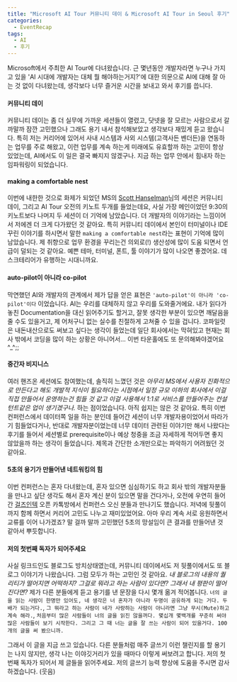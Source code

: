 ```yaml
---
title: "Microsoft AI Tour 커뮤니티 데이 & Microsoft AI Tour in Seoul 후기"
categories:
  - EventRecap
tags:
  - AI
  - 후기
---
```


Microsoft에서 주최한 AI Tour에 다녀왔습니다. 근 몇년동안 개발자라면 누구나 가지고 있을 'AI 시대에 개발자는 대체 뭘 해야하는거지?'에 대한 의문으로 AI에 대해 잘 아는 것 없이 다녀왔는데, 생각보다 너무 즐거운 시간을 보내고 와서 후기를 씁니다.

#### 커뮤니티 데이

커뮤니티 데이는 좀 더 실무에 가까운 세션들이 열렸고, 닷넷을 잘 모르는 사람으로서 갈까말까 잠깐 고민했으나 그래도 용기 내서 참석해보았고 생각보다 재밌게 듣고 왔습니다. 특히 저는 커리어에 있어서 사내 시스템과 사외 시스템(고객사든 벤더든)을 연동하는 업무를 주로 해왔고, 이런 업무를 계속 하는게 미래에도 유효할까 하는 고민이 항상 있었는데, AI에서도 이 일은 결국 빠지지 않겠구나. 지금 하는 업무 안에서 힘내자 하는 임파워링이 되었습니다.

#### making a comfortable nest

이번에 내한한 것으로 화제가 되었던 MS의 [Scott Hanselman](https://www.linkedin.com/in/shanselman/)님의 세션은 커뮤니티 데이, 그리고 AI Tour 오전의 키노트 두개를 들었는데요, 사실 가장 메인이었던 9:30의 키노트보다 나머지 두 세션이 더 기억에 남았습니다. 더 개발자의 이야기라는 느낌이어서 저에겐 더 크게 다가왔던 것 같아요. 특히 커뮤니티 데이에서 본인이 터미널이나 IDE 꾸린 이야기를 하시면서 말한 `making a comfortable nest`라는 표현이 기억에 많이 남았습니다. 제 취향으로 업무 환경을 꾸리는건 의외로(!) 생산성에 많이 도움 되면서 언급이 덜되는 것 같아요. 예쁜 테마, 터미널, 폰트, 툴 이야기가 많이 나오면 좋겠어요. 데스크테리어가 유행하는 시대니까요.

#### auto-pilot이 아니라 co-pilot

막연했던 AI와 개발자의 관계에서 제가 답을 얻은 표현은 `'auto-pilot'이 아니라 'co-pilot'이다` 이었습니다. AI는 우리를 대체하지 않고 우리를 도와줄거에요. 내가 읽다가 놓친 Documentation을 대신 읽어주기도 할거고, 잘못 생각한 부분이 있으면 깨달음을 줄 수도 있을거고, 제 어처구니 없는 실수를 친절하게 고쳐줄 수 있을 겁니다. 코파일럿은 내돈내산으로도 써보고 싶다는 생각이 들었는데 일단 회사에서는 막혀있고 현재는 회사 밖에서 코딩을 많이 하는 상황은 아니어서... 이번 타운홀에도 또 문의해봐야겠어요 ^_^;;

#### 중간자 비지니스

여러 핸즈온 세션에도 참여했는데, 솔직히 느꼈던 것은 *아무리 MS에서 사용자 진화적으로 만든다고 해도 개발적 지식이 필요하다는 시점에서 일정 규모 이하의 회사에서 이걸 직접 만들어서 운영하는건 힘들 것 같고 이걸 사용해서 1:1로 서비스를 만들어주는 컨설턴트같은 업이 생기겠구나.* 하는 점이었습니다. 아직 쉽지는 않은 것 같아요. 특히 이번 컨퍼런스에서 데이터쪽 일을 하는 분인데 들어간 세션이 너무 개발자용이었어서 따라가기 힘들었다거나, 반대로 개발자분이었는데 너무 데이터 관련된 이야기만 해서 나왔다는 후기를 들어서 세션별로 prerequisite이나 예상 청중을 조금 자세하게 적어두면 좋지 않았을까 하는 생각이 들었습니다. 제목과 간단한 소개만으로는 파악하기 어려웠던 것 같아요.

#### 5초의 용기가 만들어낸 네트워킹의 힘

이번 컨퍼런스는 혼자 다녀왔는데, 혼자 있으면 심심하기도 하고 회사 밖의 개발자분들을 만나고 싶단 생각도 해서 혼자 계신 분이 있으면 말을 건다거나, 오전에 우연히 들어간 [걸즈인텍](https://korea.girlsintech.org/) 오픈 카톡방에서 컨퍼런스 오신 분들과 만나기도 했습니다. 저녁에 뒷풀이까지 함께 하면서 커리어 고민도 나누고 재미있었어요. 아마 우리 계속 서로 응원하면서 교류를 이어 나가겠죠? 말 걸까 말까 고민했던 5초의 망설임이 큰 결과를 만들어낸 것 같아서 뿌듯합니다.

#### 저의 첫번째 독자가 되어주세요

사실 링크드인도 블로그도 방치상태였는데, 커뮤니티 데이에서도 저 뒷풀이에서도 또 블로그 이야기가 나왔습니다. 그럼 모두가 하는 고민인 것 같아요. _내 블로그의 내용의 퀄리티가 떨어지면 어떡하지? 그걸로 뭐라고 하는 사람이 있다면? 그래서 내 평판이 떨어진다면?_ 제가 다른 분들에게 듣고 용기를 낸 문장을 다시 몇개 옮겨 적어봅니다. `너의 글을 읽는 사람이 한명만 있어도, 네 생각은 너 혼자가 아니라 두명이 공유하게 되는 거다. 두배가 되는거다.`, `그 뭐라고 하는 사람이 네가 사랑하는 사람이 아니라면 그냥 무시(Mute)하고 계속 해라.`, `처음부터 많은 사람들이 너의 글을 읽진 않을꺼다. 몇십개 몇백개를 꾸준히 써야 많은 사람들이 보기 시작한다. 그리고 그 때 너는 글을 잘 쓰는 사람이 되어 있을거다. 100개의 글을 써 봤으니까.` 

그래서 이 글을 지금 쓰고 있습니다. 다른 분들처럼 매주 글쓰기 이런 챌린지를 할 용기는 나지 않지만, 생각 나는 이야깃거리가 있을 때마다 이렇게 써보려고 합니다. 저의 첫번째 독자가 되어서 제 글들을 읽어주세요. 저의 글쓰기 능력 향상에 도움을 주시면 감사하겠습니다. (웃음)
